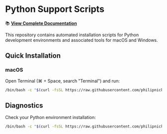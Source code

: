 # Python Support Scripts

📚 **[View Complete Documentation](https://philipnickel.github.io/pythonsupport-scripts/)**

This repository contains automated installation scripts for Python development environments and associated tools for macOS and Windows.

## Quick Installation

### macOS
Open Terminal (⌘ + Space, search "Terminal") and run:
```bash
/bin/bash -c "$(curl -fsSL https://raw.githubusercontent.com/philipnickel/pythonsupport-scripts/main/MacOS/install.sh)"
```

## Diagnostics

Check your Python environment installation:

```bash
/bin/bash -c "$(curl -fsSL https://raw.githubusercontent.com/philipnickel/pythonsupport-scripts/main/MacOS/Components/Diagnostics/simple_report.sh)"
```
